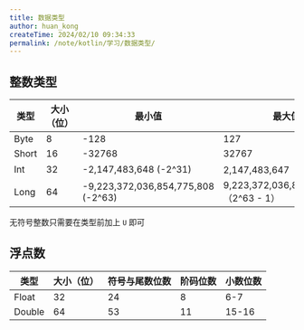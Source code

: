 ```yaml
---
title: 数据类型
author: huan_kong
createTime: 2024/02/10 09:34:33
permalink: /note/kotlin/学习/数据类型/
---
```


## 整数类型

| 类型  | 大小（位） | 最小值                             | 最大值                                |
| ----- | ---------- | ---------------------------------- | ------------------------------------- |
| Byte  | 8          | -128                               | 127                                   |
| Short | 16         | -32768                             | 32767                                 |
| Int   | 32         | -2,147,483,648 (-2^31)             | 2,147,483,647（2^31-1）               |
| Long  | 64         | -9,223,372,036,854,775,808 (-2^63) | 9,223,372,036,854,775,807（2^63 - 1） |

无符号整数只需要在类型前加上 `U` 即可

## 浮点数

| 类型   | 大小（位） | 符号与尾数位数 | 阶码位数 | 小数位数 |
| ------ | ---------- | -------------- | -------- | -------- |
| Float  | 32         | 24             | 8        | 6-7      |
| Double | 64         | 53             | 11       | 15-16    |
